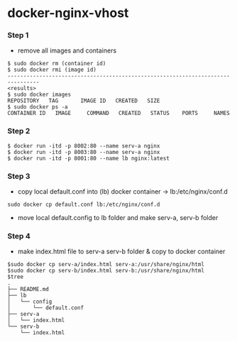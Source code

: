 # docker-nginx-vhost

### Step 1
- remove all images and containers
```
$ sudo docker rm (container id)
$ sudo docker rmi (image id)
--------------------------------------------------------------------------------
<results>
$ sudo docker images
REPOSITORY   TAG       IMAGE ID   CREATED   SIZE
$ sudo docker ps -a
CONTAINER ID   IMAGE     COMMAND   CREATED   STATUS    PORTS     NAMES
```
### Step 2
```
$ docker run -itd -p 8002:80 --name serv-a nginx
$ docker run -itd -p 8003:80 --name serv-a nginx
$ docker run -itd -p 8001:80 --name lb nginx:latest
```

### Step 3
- copy local default.conf into (lb) docker container -> lb:/etc/nginx/conf.d
```
sudo docker cp default.conf lb:/etc/nginx/conf.d
```
- move local default.config to lb folder and make serv-a, serv-b folder

### Step 4
- make index.html file to serv-a serv-b folder & copy to docker container
```
$sudo docker cp serv-a/index.html serv-a:/usr/share/nginx/html
$sudo docker cp serv-b/index.html serv-b:/usr/share/nginx/html
$tree
.
├── README.md
├── lb
│   └── config
│       └── default.conf
├── serv-a
│   └── index.html
└── serv-b
    └── index.html
```